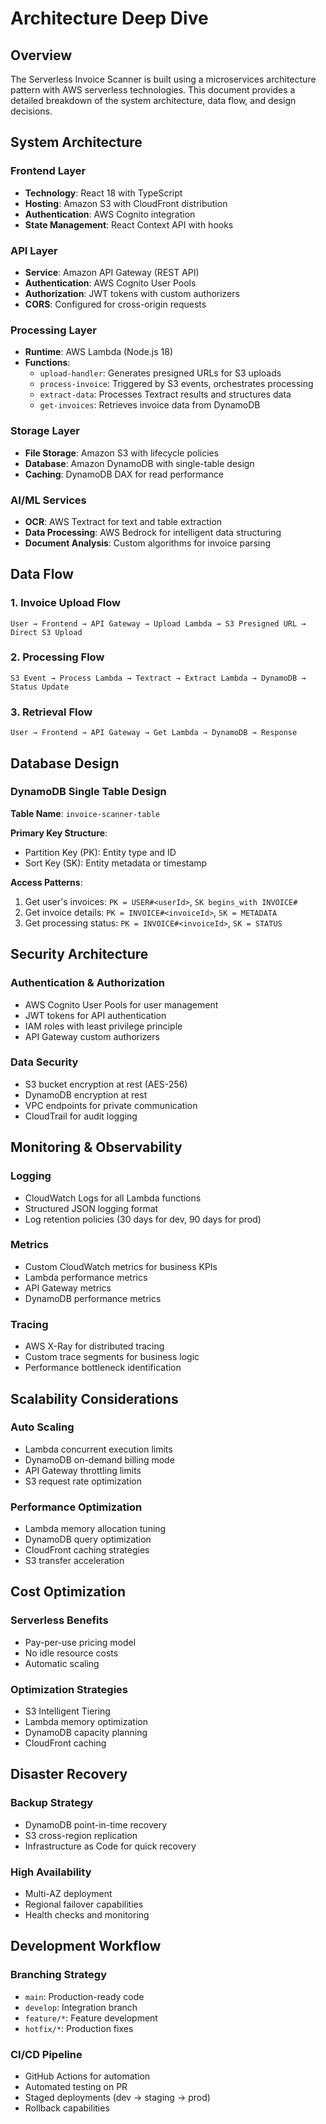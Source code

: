# Architecture Deep Dive

## Overview

The Serverless Invoice Scanner is built using a microservices architecture pattern with AWS serverless technologies. This document provides a detailed breakdown of the system architecture, data flow, and design decisions.

## System Architecture

### Frontend Layer
- **Technology**: React 18 with TypeScript
- **Hosting**: Amazon S3 with CloudFront distribution
- **Authentication**: AWS Cognito integration
- **State Management**: React Context API with hooks

### API Layer
- **Service**: Amazon API Gateway (REST API)
- **Authentication**: AWS Cognito User Pools
- **Authorization**: JWT tokens with custom authorizers
- **CORS**: Configured for cross-origin requests

### Processing Layer
- **Runtime**: AWS Lambda (Node.js 18)
- **Functions**:
  - `upload-handler`: Generates presigned URLs for S3 uploads
  - `process-invoice`: Triggered by S3 events, orchestrates processing
  - `extract-data`: Processes Textract results and structures data
  - `get-invoices`: Retrieves invoice data from DynamoDB

### Storage Layer
- **File Storage**: Amazon S3 with lifecycle policies
- **Database**: Amazon DynamoDB with single-table design
- **Caching**: DynamoDB DAX for read performance

### AI/ML Services
- **OCR**: AWS Textract for text and table extraction
- **Data Processing**: AWS Bedrock for intelligent data structuring
- **Document Analysis**: Custom algorithms for invoice parsing

## Data Flow

### 1. Invoice Upload Flow
```
User → Frontend → API Gateway → Upload Lambda → S3 Presigned URL → Direct S3 Upload
```

### 2. Processing Flow
```
S3 Event → Process Lambda → Textract → Extract Lambda → DynamoDB → Status Update
```

### 3. Retrieval Flow
```
User → Frontend → API Gateway → Get Lambda → DynamoDB → Response
```

## Database Design

### DynamoDB Single Table Design

**Table Name**: `invoice-scanner-table`

**Primary Key Structure**:
- Partition Key (PK): Entity type and ID
- Sort Key (SK): Entity metadata or timestamp

**Access Patterns**:
1. Get user's invoices: `PK = USER#<userId>`, `SK begins_with INVOICE#`
2. Get invoice details: `PK = INVOICE#<invoiceId>`, `SK = METADATA`
3. Get processing status: `PK = INVOICE#<invoiceId>`, `SK = STATUS`

## Security Architecture

### Authentication & Authorization
- AWS Cognito User Pools for user management
- JWT tokens for API authentication
- IAM roles with least privilege principle
- API Gateway custom authorizers

### Data Security
- S3 bucket encryption at rest (AES-256)
- DynamoDB encryption at rest
- VPC endpoints for private communication
- CloudTrail for audit logging

## Monitoring & Observability

### Logging
- CloudWatch Logs for all Lambda functions
- Structured JSON logging format
- Log retention policies (30 days for dev, 90 days for prod)

### Metrics
- Custom CloudWatch metrics for business KPIs
- Lambda performance metrics
- API Gateway metrics
- DynamoDB performance metrics

### Tracing
- AWS X-Ray for distributed tracing
- Custom trace segments for business logic
- Performance bottleneck identification

## Scalability Considerations

### Auto Scaling
- Lambda concurrent execution limits
- DynamoDB on-demand billing mode
- API Gateway throttling limits
- S3 request rate optimization

### Performance Optimization
- Lambda memory allocation tuning
- DynamoDB query optimization
- CloudFront caching strategies
- S3 transfer acceleration

## Cost Optimization

### Serverless Benefits
- Pay-per-use pricing model
- No idle resource costs
- Automatic scaling

### Optimization Strategies
- S3 Intelligent Tiering
- Lambda memory optimization
- DynamoDB capacity planning
- CloudFront caching

## Disaster Recovery

### Backup Strategy
- DynamoDB point-in-time recovery
- S3 cross-region replication
- Infrastructure as Code for quick recovery

### High Availability
- Multi-AZ deployment
- Regional failover capabilities
- Health checks and monitoring

## Development Workflow

### Branching Strategy
- `main`: Production-ready code
- `develop`: Integration branch
- `feature/*`: Feature development
- `hotfix/*`: Production fixes

### CI/CD Pipeline
- GitHub Actions for automation
- Automated testing on PR
- Staged deployments (dev → staging → prod)
- Rollback capabilities
